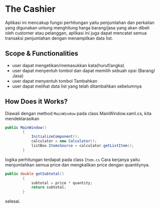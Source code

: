 ﻿# The Cashier
Aplikasi ini mencakup fungsi perhitungan yaitu penjumlahan dan perkalian yang digunakan untung menghitung harga barang/jasa yang akan dibeli oleh customer atau pelanggan, aplikasi ini juga dapat mencatat semua transaksi penjumlahan dengan menampilkan data list.

## Scope & Functionalities
- user dapat mengetikan/memasukkan kata(huruf/angka)
- user dapat menyentuh tombol dan dapat memilih sebuah opsi (Barang/ Jasa)
- user dapat menyentuh tombol Tambahkan
- user dapat melihat data list yang telah ditambahkan sebelumnya

## How Does it Works?
Diawali dengan method `MainWindow` pada class MainWindow.xaml.cs, kita mendeklarasikan 

``` csharp
public MainWindow()
        {
            InitializeComponent();
            calculator = new Calculator();
            listBox.ItemsSource = calculator.getListItem();
        }
```


logika perhitungan terdapat pada class `Item.cs`
Cara kerjanya yaitu menjumlahkan semua price dan mengkalikan price dengan quantitynya.
``` csharp
public double getSubtotal()
        {
            subtotal = price * quantity;
            return subtotal;
        }
```


selesai.
